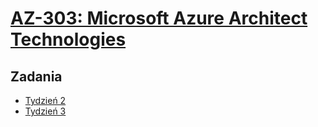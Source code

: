 # [AZ-303: Microsoft Azure Architect Technologies](https://szkolachmury.pl/az-303-microsoft-azure-architect-technologies/)

## Zadania

* [Tydzień 2](./Tydzien2)
* [Tydzień 3](./Tydzien3)